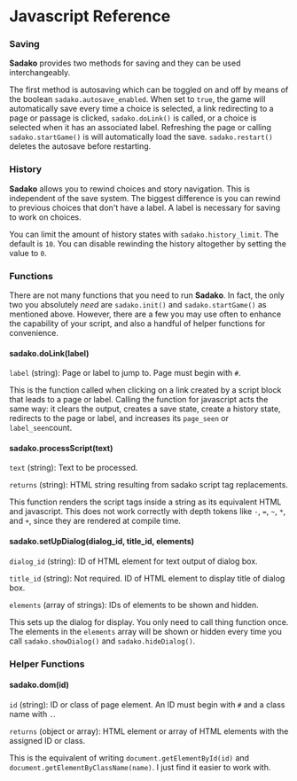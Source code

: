 # Javascript Reference

### Saving

**Sadako** provides two methods for saving and they can be used interchangeably.

The first method is autosaving which can be toggled on and off by means of the boolean `sadako.autosave_enabled`. When set to `true`, the game will automatically save every time a choice is selected, a link redirecting to a page or passage is clicked, `sadako.doLink()` is called, or a choice is selected when it has an associated label. Refreshing the page or calling `sadako.startGame()` is will automatically load the save. `sadako.restart()` deletes the autosave before restarting.

### History

**Sadako** allows you to rewind choices and story navigation. This is independent of the save system. The biggest difference is you can rewind to previous choices that don't have a label. A label is necessary for saving to work on choices.

You can limit the amount of history states with `sadako.history_limit`. The default is `10`. You can disable rewinding the history altogether by setting the value to `0`.

### Functions

There are not many functions that you need to run **Sadako**. In fact, the only two you absolutely *need* are `sadako.init()` and `sadako.startGame()` as mentioned above. However, there are a few you may use often to enhance the capability of your script, and also a handful of helper functions for convenience.

#### sadako.doLink(label)

`label` (string): Page or label to jump to. Page must begin with `#`.

This is the function called when clicking on a link created by a script block that leads to a page or label. Calling the function for javascript acts the same way: it clears the output, creates a save state, create a history state, redirects to the page or label, and increases its `page_seen` or `label_seen`count.

#### sadako.processScript(text)

`text` (string): Text to be processed.

`returns` (string): HTML string resulting from sadako script tag replacements.

This function renders the script tags inside a string as its equivalent HTML and javascript. This does not work correctly with depth tokens like `-`, `=`, `~`, `*`, and `+`, since they are rendered at compile time.

#### sadako.setUpDialog(dialog_id, title_id, elements) 

`dialog_id` (string): ID of HTML element for text output of dialog box.

`title_id` (string): Not required. ID of HTML element to display title of dialog box.

`elements` (array of strings): IDs of elements to be shown and hidden.

This sets up the dialog for display. You only need to call thing function once. The elements in the `elements` array will be shown or hidden every time you call `sadako.showDialog()` and `sadako.hideDialog()`.


### Helper Functions

#### sadako.dom(id)

`id` (string): ID or class of page element. An ID must begin with `#` and a class name with `.`. 

`returns` (object or array): HTML element or array of HTML elements with the assigned ID or class.

This is the equivalent of writing `document.getElementById(id)` and `document.getElementByClassName(name)`. I just find it easier to work with.
